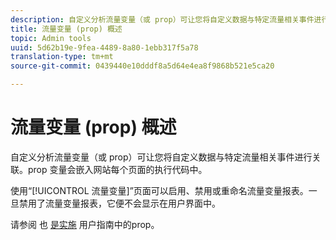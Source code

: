 ```yaml
---
description: 自定义分析流量变量（或 prop）可让您将自定义数据与特定流量相关事件进行关联。prop 变量会嵌入网站每个页面的执行代码中。
title: 流量变量 (prop) 概述
topic: Admin tools
uuid: 5d62b19e-9fea-4489-8a80-1ebb317f5a78
translation-type: tm+mt
source-git-commit: 0439440e10dddf8a5d64e4ea8f9868b521e5ca20

---
```



# 流量变量 (prop) 概述

自定义分析流量变量（或 prop）可让您将自定义数据与特定流量相关事件进行关联。prop 变量会嵌入网站每个页面的执行代码中。

使用“[!UICONTROL 流量变量]”页面可以启用、禁用或重命名流量变量报表。一旦禁用了流量变量报表，它便不会显示在用户界面中。

请参阅 也 [是实施](../../../implement/vars/page-vars/prop.md) 用户指南中的prop。

